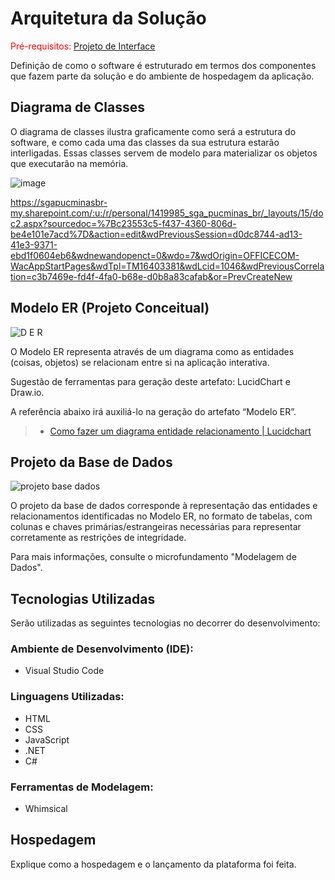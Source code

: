 # Arquitetura da Solução

<span style="color:red">Pré-requisitos: <a href="3-Projeto de Interface.md"> Projeto de Interface</a></span>

Definição de como o software é estruturado em termos dos componentes que fazem parte da solução e do ambiente de hospedagem da aplicação.

## Diagrama de Classes

O diagrama de classes ilustra graficamente como será a estrutura do software, e como cada uma das classes da sua estrutura estarão interligadas. Essas classes servem de modelo para materializar os objetos que executarão na memória.

![image](https://user-images.githubusercontent.com/111437215/229619422-547ce6c2-7d19-495f-90f0-50380e750492.png)

https://sgapucminasbr-my.sharepoint.com/:u:/r/personal/1419985_sga_pucminas_br/_layouts/15/doc2.aspx?sourcedoc=%7Bc23553c5-f437-4360-806d-be4e101e7acd%7D&action=edit&wdPreviousSession=d0dc8744-ad13-41e3-9371-ebd1f0604eb6&wdnewandopenct=0&wdo=7&wdOrigin=OFFICECOM-WacAppStartPages&wdTpl=TM16403381&wdLcid=1046&wdPreviousCorrelation=c3b7469e-fd4f-4fa0-b68e-d0b8a83cafab&or=PrevCreateNew



## Modelo ER (Projeto Conceitual)

![D E R](https://user-images.githubusercontent.com/111434777/227725176-7dd62d0b-076b-4db8-ae6f-90da970e53e3.jpg)

O Modelo ER representa através de um diagrama como as entidades (coisas, objetos) se relacionam entre si na aplicação interativa.

Sugestão de ferramentas para geração deste artefato: LucidChart e Draw.io.

A referência abaixo irá auxiliá-lo na geração do artefato “Modelo ER”.

> - [Como fazer um diagrama entidade relacionamento | Lucidchart](https://www.lucidchart.com/pages/pt/como-fazer-um-diagrama-entidade-relacionamento)

## Projeto da Base de Dados

![projeto base dados](https://user-images.githubusercontent.com/111434777/227727399-bbf41cbf-cd53-43bd-8eeb-c533b7e06fd4.jpg)

O projeto da base de dados corresponde à representação das entidades e relacionamentos identificadas no Modelo ER, no formato de tabelas, com colunas e chaves primárias/estrangeiras necessárias para representar corretamente as restrições de integridade.
 
Para mais informações, consulte o microfundamento "Modelagem de Dados".

## Tecnologias Utilizadas

Serão utilizadas as seguintes tecnologias no decorrer do desenvolvimento: 

### Ambiente de Desenvolvimento (IDE):
* Visual Studio Code
  
### Linguagens Utilizadas:   
* HTML
* CSS
* JavaScript
* .NET
* C#
  
  
### Ferramentas de Modelagem:
* Whimsical


## Hospedagem

Explique como a hospedagem e o lançamento da plataforma foi feita.

